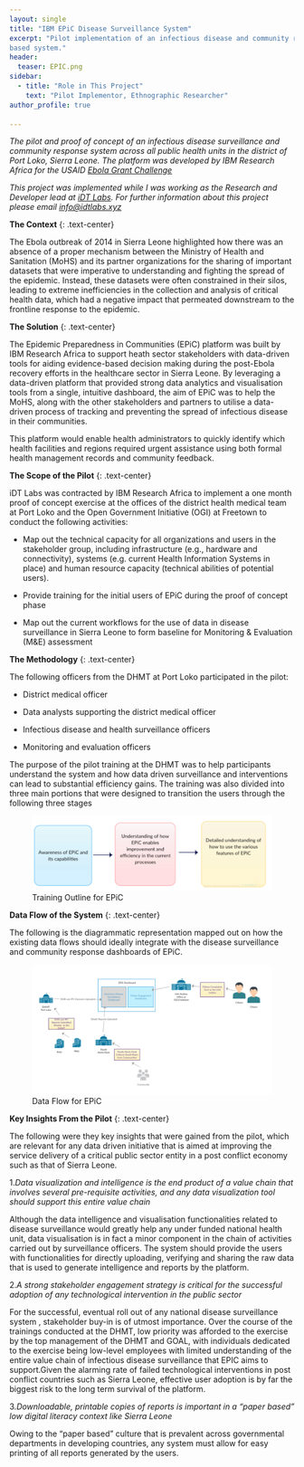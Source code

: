 ```yaml
---
layout: single
title: "IBM EPiC Disease Surveillance System"
excerpt: "Pilot implementation of an infectious disease and community response
based system."
header:
  teaser: EPIC.png
sidebar:
  - title: "Role in This Project"
    text: "Pilot Implementor, Ethnographic Researcher"
author_profile: true

---
```


*The pilot and proof of concept of an infectious disease surveillance and community 
response system across all public health units in the district of Port Loko, 
Sierra Leone. The platform was developed by IBM Research Africa for the USAID 
[Ebola Grant Challenge](http://www.ebolagrandchallenge.net/innovations-3/)*

*This project was implemented while I was working as the Research and Developer
 lead at [iDT Labs](https://idtlabs.xyz). For further information about this 
 project please email info@idtlabs.xyz*


**The Context**
{: .text-center}

The Ebola outbreak of 2014 in Sierra Leone highlighted how there was an absence
of a proper mechanism between the Ministry of Health and Sanitation (MoHS) and
its partner organizations for the sharing of important datasets that were 
imperative to understanding and fighting the spread of the epidemic. Instead, 
these datasets were often constrained in their silos, leading to extreme 
inefficiencies in the collection and analysis of critical health data, which 
had a negative impact that permeated downstream to the frontline response to 
the epidemic.

**The Solution**
{: .text-center}

The Epidemic Preparedness in Communities (EPiC) platform was built by IBM 
Research Africa to support heath sector stakeholders with data-driven tools for
aiding evidence-based decision making during the post-Ebola recovery efforts 
in the healthcare sector in Sierra Leone. By leveraging a data-driven platform 
that provided strong data analytics and visualisation tools from a single, 
intuitive dashboard, the aim of EPiC was to help the MoHS, along 
with the other stakeholders and partners to utilise a data-driven process of 
tracking and preventing the spread of infectious disease in their communities.

This platform would enable health administrators to quickly identify which 
health facilities and regions required urgent assistance using both formal 
health management records and community feedback. 

**The Scope of the Pilot**
{: .text-center}

iDT Labs was contracted by IBM Research Africa to implement a one month proof 
of concept exercise at the offices of the district health medical team at Port 
Loko and the Open Government Initiative (OGI) at Freetown to conduct the following 
activities:

* Map out the technical capacity for all organizations and users in the 
stakeholder group, including infrastructure (e.g., hardware and connectivity),
systems (e.g. current Health Information Systems in place) and human resource 
capacity (technical abilities of potential users).

* Provide training for the initial users of EPiC during the proof of concept 
phase

* Map out the current workflows for the use of data in disease surveillance in 
Sierra Leone to form baseline for Monitoring & Evaluation (M&E) assessment

**The Methodology**
{: .text-center}

The following officers from the DHMT at Port Loko participated in the pilot: 

* District medical officer

* Data analysts supporting the district medical officer

* Infectious disease and health surveillance officers

* Monitoring and evaluation officers

The purpose of the pilot training at the DHMT was to help participants 
understand the system and how data driven surveillance and interventions can 
lead to substantial efficiency gains. The training was also divided into 
three main portions that were designed to transition the users through the 
following three stages

<figure>
  <img src="/images/epictraining.png" alt="Training Structure for EPiC">
  <figcaption>Training Outline for EPiC</figcaption>
</figure>    

**Data Flow of the System**
{: .text-center}  

The following is the diagrammatic representation mapped out on how the existing data 
flows should ideally integrate with the disease surveillance and community 
response dashboards of EPiC.

<figure>
  <img src="/images/epicdataflow.png" alt="Data Flow for EPiC">
  <figcaption>Data Flow for EPiC</figcaption>
</figure>    

**Key Insights From the Pilot**
{: .text-center}   

The following were they key insights that were gained from the pilot, which 
are relevant for any data driven initiative that is aimed at improving the 
service delivery of a critical public sector entity in a post conflict economy such
as that of Sierra Leone. 

1.*Data visualization and intelligence is the end product of a value chain
that involves several pre-requisite activities, and any data visualization tool
should support this entire value chain* 

Although the data intelligence and visualisation functionalities related to 
disease surveillance would greatly help any under funded national health unit, 
data visualisation is in fact a minor component in the chain of activities 
carried out by surveillance officers. The system should provide the users with 
functionalities for directly uploading, verifying and sharing the raw data that
is used to generate intelligence and reports by the platform. 

2.*A strong stakeholder engagement strategy is critical for the successful
adoption of any technological intervention in the public sector* 

For the successful, eventual roll out of any national disease surveillance system 
, stakeholder buy-in is of utmost importance. Over the course of the trainings 
conducted at the DHMT, low priority was afforded to the exercise by the top 
management of the DHMT and GOAL, with individuals dedicated to the exercise 
being low-level employees with limited understanding of the entire value chain 
of infectious disease surveillance that EPIC aims to support.Given the alarming
rate of failed technological interventions in post conflict countries such as 
Sierra Leone, effective user adoption is by far the biggest risk to the long 
term survival of the platform.

3.*Downloadable, printable copies of reports is important in a “paper based” 
low digital literacy context like Sierra Leone*

Owing to the “paper based” culture that is prevalent across governmental 
departments in developing countries, any system must allow for easy printing 
of all reports generated by the users. 

